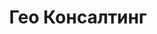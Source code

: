 --- 
title: "Гео Консалтинг" 
site: "http://www.geo-consulting.com.ua" 
town: "Симферополь" 
tel: ["+7(978)810-63-33, +38 (050) 360-28-36, +38(097)007-68-60"] 
address: "Россия, Республика Крым, г. Симферополь, ул. Киевская 82" 
mail: "laura-crimea@yandex.ru" 
--- 
